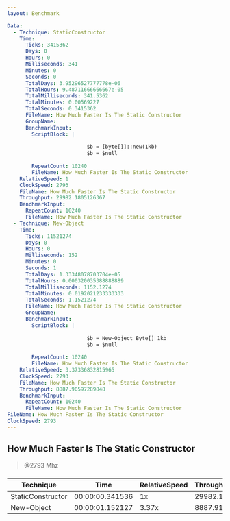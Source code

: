```yaml
---
layout: Benchmark

Data: 
  - Technique: StaticConstructor
    Time: 
      Ticks: 3415362
      Days: 0
      Hours: 0
      Milliseconds: 341
      Minutes: 0
      Seconds: 0
      TotalDays: 3.95296527777778e-06
      TotalHours: 9.48711666666667e-05
      TotalMilliseconds: 341.5362
      TotalMinutes: 0.00569227
      TotalSeconds: 0.3415362
      FileName: How Much Faster Is The Static Constructor
      GroupName: 
      BenchmarkInput: 
        ScriptBlock: |
          
                          $b = [byte[]]::new(1kb)
                          $b = $null
                      
        RepeatCount: 10240
        FileName: How Much Faster Is The Static Constructor
    RelativeSpeed: 1
    ClockSpeed: 2793
    FileName: How Much Faster Is The Static Constructor
    Throughput: 29982.1805126367
    BenchmarkInput: 
      RepeatCount: 10240
      FileName: How Much Faster Is The Static Constructor
  - Technique: New-Object
    Time: 
      Ticks: 11521274
      Days: 0
      Hours: 0
      Milliseconds: 152
      Minutes: 0
      Seconds: 1
      TotalDays: 1.33348078703704e-05
      TotalHours: 0.000320035388888889
      TotalMilliseconds: 1152.1274
      TotalMinutes: 0.0192021233333333
      TotalSeconds: 1.1521274
      FileName: How Much Faster Is The Static Constructor
      GroupName: 
      BenchmarkInput: 
        ScriptBlock: |
          
                          $b = New-Object Byte[] 1kb
                          $b = $null
                      
        RepeatCount: 10240
        FileName: How Much Faster Is The Static Constructor
    RelativeSpeed: 3.37336832815965
    ClockSpeed: 2793
    FileName: How Much Faster Is The Static Constructor
    Throughput: 8887.90597289848
    BenchmarkInput: 
      RepeatCount: 10240
      FileName: How Much Faster Is The Static Constructor
FileName: How Much Faster Is The Static Constructor
ClockSpeed: 2793
---
```

How Much Faster Is The Static Constructor
-----------------------------------------
> @2793 Mhz


### 


|Technique        |Time           |RelativeSpeed|Throughput|
|-----------------|---------------|-------------|----------|
|StaticConstructor|00:00:00.341536|1x           |29982.18/s|
|New-Object       |00:00:01.152127|3.37x        |8887.91/s |
